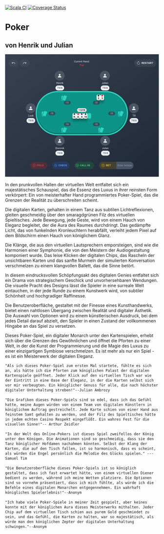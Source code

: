 [![Scala CI](https://github.com/Radon-css/poker/actions/workflows/scala.yml/badge.svg)](https://github.com/Radon-css/poker/actions/workflows/scala.yml)
[![Coverage Status](https://coveralls.io/repos/github/Radon-css/poker/badge.svg?branch=main)](https://coveralls.io/github/Radon-css/poker?branch=main)

# Poker

## von Henrik und Julian

![Alt text](image.png)

In den prunkvollen Hallen der virtuellen Welt entfaltet sich ein majestätisches Schauspiel, das die Essenz des Luxus in ihrer reinsten Form verkörpert: Ein von meisterhafter Hand programmiertes Poker-Spiel, das die Grenzen der Realität zu überschreiten scheint.

Die digitalen Karten, gehalten in einem Tanz aus subtilen Lichtreflexionen, gleiten geschmeidig über den smaragdgrünen Filz des virtuellen Spieltisches. Jede Bewegung, jede Geste, wird von einem Hauch von Eleganz begleitet, der die Aura des Raumes durchdringt. Das gedämpfte Licht, das von funkelnden Kronleuchtern herabfällt, verleiht jedem Pixel auf dem Bildschirm einen Hauch von königlichem Glanz.

Die Klänge, die aus den virtuellen Lautsprechern emporsteigen, sind wie die Harmonien einer Symphonie, die von den Meistern der Audiogestaltung komponiert wurde. Das leise Klicken der digitalen Chips, das Rascheln der unsichtbaren Karten und das sanfte Murmeln der simulierten Konversation verschmelzen zu einem klangvollen Ballett, das die Sinne betört.

In diesem eindrucksvollen Schöpfungsakt des digitalen Genies entfaltet sich ein Drama von strategischem Geschick und unvorhersehbaren Wendungen. Die visuelle Pracht des Designs lässt die Spieler in eine surreale Welt eintauchen, in der jede Runde zu einem Kunstwerk wird, von subtiler Schönheit und hochgradiger Raffinesse.

Die Benutzeroberfläche, gestaltet mit der Finesse eines Kunsthandwerks, bietet einen nahtlosen Übergang zwischen Realität und digitaler Ästhetik. Die Auswahl von Optionen wird zu einem künstlerischen Ausdruck, bei dem jedes Detail darauf abzielt, den Spieler in einen Zustand der vollkommenen Hingabe an das Spiel zu versetzen.

Dieses Poker-Spiel, ein digitaler Monarch unter den Kartenspielen, erhebt sich über die Grenzen des Gewöhnlichen und öffnet die Pforten zu einer Welt, in der die Kunst der Programmierung und die Magie des Luxus zu einer einzigartigen Symbiose verschmelzen. Es ist mehr als nur ein Spiel - es ist ein Meisterwerk der digitalen Eleganz.

    "Als ich dieses Poker-Spiel zum ersten Mal startete, fühlte es sich an, als hätte ich die Pforten zum königlichen Palast der digitalen Kartenspiele geöffnet. Jeder Klick auf den virtuellen Tisch war wie der Eintritt in eine Oase der Eleganz, in der die Karten selbst sich vor mir verbeugten. Ein königlicher Genuss für alle, die nach höchster digitaler Unterhaltung streben!"--Julian Ambrozy

    "Die Grafiken dieses Poker-Spiels sind so edel, dass ich das Gefühl hatte, meine Augen würden von einem Team von digitalen Künstlern in königlichem Auftrag gestreichelt. Jede Karte schien von einer Hand aus feinstem Samt gehalten zu werden, und der Filz des Spieltisches hätte in jedem echten Casino Respekt eingeflößt. Ein wahres Fest für die visuellen Sinne!"-- Arthur Zeidler

    "In der Welt des Online-Pokers ist dieses Spiel zweifellos der König unter den Königen. Die Animationen sind so geschmeidig, dass sie den Tanz königlicher Hofdamen nachahmen könnten. Selbst der Klang der Karten, die auf den Tisch fallen, ist so harmonisch, dass es scheint, als würden die Engel persönlich die Melodie des Glücks spielen." ---Samuel Tim

    "Die Benutzeroberfläche dieses Poker-Spiels ist so königlich gestaltet, dass ich fast erwartet hätte, von einem virtuellen Diener bedient zu werden, während ich meine Wetten platziere. Die Optionen sind so vornehm präsentiert, dass ich mich fühlte, als würde ich die Befehle eines digitalen Monarchen entgegennehmen. Ein wahrhaft königliches Spielerlebnis!"--Anonym

    "Ich habe viele Poker-Spiele in meiner Zeit gespielt, aber keines konnte mit der königlichen Aura dieses Meisterwerks mithalten. Jeder Chip auf dem virtuellen Tisch schien aus purem Gold geschmiedet zu sein, und das Gefühl, die Karten zu halten, war so majestätisch, als würde man den königlichen Zepter der digitalen Unterhaltung schwingen."--Anonym
